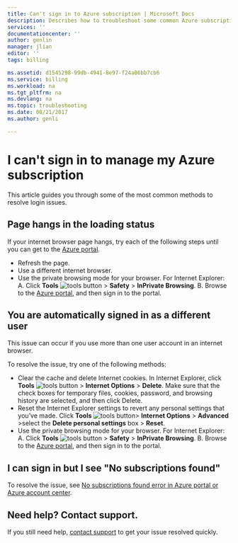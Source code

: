 ```yaml
---
title: Can't sign in to Azure subscription | Microsoft Docs
description: Describes how to troubleshoot some common Azure subscription login issues.
services: ''
documentationcenter: ''
author: genlin
manager: jlian
editor: ''
tags: billing

ms.assetid: d1545298-99db-4941-8e97-f24a06bb7cb6
ms.service: billing
ms.workload: na
ms.tgt_pltfrm: na
ms.devlang: na
ms.topic: troubleshooting
ms.date: 08/21/2017
ms.author: genli

---
```

# I can't sign in to manage my Azure subscription
This article guides you through some of the most common methods to resolve login issues.

## Page hangs in the loading status
If your internet browser page hangs, try each of the following steps until you can get to the [Azure portal](https://portal.azure.com).

* Refresh the page.
* Use a different internet browser.
* Use the private browsing mode for your browser. For Internet Explorer:
  A. Click **Tools** ![tools button](./media/billing-cannot-login-subscription/Toolsbutton.png) > **Safety** > **InPrivate Browsing**.
  B. Browse to the [Azure portal](https://portal.azure.com), and then sign in to the portal.

## You are automatically signed in as a different user

This issue can occur if you use more than one user account in an internet browser.

To resolve the issue, try one of the following methods:

* Clear the cache and delete Internet cookies. In Internet Explorer, click **Tools** ![tools button](./media/billing-cannot-login-subscription/Toolsbutton.png) > **Internet Options** > **Delete**. Make sure that the check boxes for temporary files, cookies, password, and browsing history are selected, and then click Delete.
* Reset the Internet Explorer settings to revert any personal settings that you’ve made. Click **Tools** ![tools button](./media/billing-cannot-login-subscription/Toolsbutton.png)> **Internet Options** > **Advanced** >select the **Delete personal settings** box > **Reset**.
* Use the private browsing mode for your browser. For Internet Explorer:
  A. Click **Tools** ![tools button](./media/billing-cannot-login-subscription/Toolsbutton.png) > **Safety** > **InPrivate Browsing**.
  B. Browse to the [Azure portal](https://portal.azure.com), and then sign in to the portal.

## I can sign in but I see "No subscriptions found"

To resolve the issue, see [No subscriptions found error in Azure portal or Azure account center](billing-no-subscriptions-found.md).

## Need help? Contact support.

If you still need help, [contact support](http://go.microsoft.com/fwlink/?linkid=544831&clcid=0x409) to get your issue resolved quickly. 

